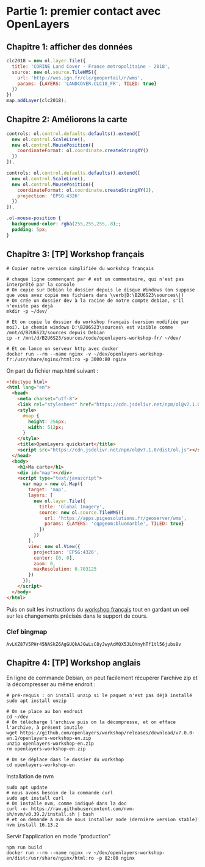 # Partie 1: premier contact avec OpenLayers
## Chapitre 1: afficher des données
```javascript
clc2018 = new ol.layer.Tile({
  title: 'CORINE Land Cover - France metropolitaine - 2018',
  source: new ol.source.TileWMS({
    url: 'http://wxs.ign.fr/clc/geoportail/r/wms',
    params: {LAYERS: 'LANDCOVER.CLC18_FR', TILED: true}
  })
})
map.addLayer(clc2018);
```
## Chapitre 2: Améliorons la carte
```javascript
controls: ol.control.defaults.defaults().extend([
  new ol.control.ScaleLine(),
  new ol.control.MousePosition({
    coordinateFormat: ol.coordinate.createStringXY()
  })
]),
```

```javascript
controls: ol.control.defaults.defaults().extend([
  new ol.control.ScaleLine(),
  new ol.control.MousePosition({
    coordinateFormat: ol.coordinate.createStringXY(2),
    projection: 'EPSG:4326'
  })
]),
```

```css
.ol-mouse-position {
  background-color: rgba(255,255,255,.8);;
  padding: 5px;
}
```

## Chapitre 3: [TP] Workshop français

```
# Copier notre version simplifiée du workshop français

# chaque ligne commençant par # est un commentaire, qui n'est pas interprêté par la console
# On copie sur Debian le dossier depuis le disque Windows (on suppose que vous avez copié mes fichiers dans \verb|D:\B2U6S23\sources\|)
# On crée un dossier dev à la racine de notre compte debian, s'il n'existe pas déjà
mkdir -p ~/dev/

# Et on copie le dossier du workshop français (version modifiée par moi). Le chemin windows D:\B2U6S23\sources\ est visible comme /mnt/d/B2U6S23/sources depuis Debian
cp -r /mnt/d/B2U6S23/sources/code/openlayers-workshop-fr/ ~/dev/

# Et on lance un serveur http avec docker
docker run --rm --name nginx -v ~/dev/openlayers-workshop-fr:/usr/share/nginx/html:ro -p 3000:80 nginx
```

On part du fichier map.html suivant :
```html
<!doctype html>
<html lang="en">
  <head>
    <meta charset="utf-8">
    <link rel="stylesheet" href="https://cdn.jsdelivr.net/npm/ol@v7.1.0/ol.css" type="text/css">
    <style>
      #map {
        height: 256px;
        width: 512px;
      }
    </style>
    <title>OpenLayers quickstart</title>
    <script src="https://cdn.jsdelivr.net/npm/ol@v7.1.0/dist/ol.js"></script>
  </head>
  <body>
    <h1>Ma carte</h1>
    <div id="map"></div>
    <script type="text/javascript">
      var map = new ol.Map({
        target: 'map',
        layers: [
          new ol.layer.Tile({
            title: 'Global Imagery',
            source: new ol.source.TileWMS({
              url: 'https://apps.pigeosolutions.fr/geoserver/wms',
              params: {LAYERS: 'cqpgeom:bluemarble', TILED: true}
            })
          })
        ],
        view: new ol.View({
          projection: 'EPSG:4326',
          center: [0, 0],
          zoom: 0,
          maxResolution: 0.703125
        })
      });
    </script>
  </body>
</html>

```
Puis on suit les instructions du [workshop français](https://openlayers.org/workshop/fr/) tout en gardant un oeil sur les changements précisés dans le support de cours.

### Clef bingmap
`AvLKZ87V5PHr45NASkZ6AgGUQkAJGwLsC8yJwyAdMQX5JLOYnyhTf1tl56jubs8v`


## Chapitre 4: [TP] Workshop anglais
En ligne de commande Debian, on peut facilement récupérer l'archive zip et la décompresser au même endroit :
```
# pré-requis : on install unzip si le paquet n'est pas déjà installé
sudo apt install unzip

# On se place au bon endroit
cd ~/dev
# On télécharge l'archive puis on la décompresse, et on efface l'archive, à présent inutile
wget https://github.com/openlayers/workshop/releases/download/v7.0.0-en.1/openlayers-workshop-en.zip
unzip openlayers-workshop-en.zip
rm openlayers-workshop-en.zip

# On se déplace dans le dossier du workshop
cd openlayers-workshop-en
```

Installation de nvm
```
sudo apt update
# nous avons besoin de la commande curl
sudo apt install curl
# On installe nvm, comme indiqué dans la doc
curl -o- https://raw.githubusercontent.com/nvm-sh/nvm/v0.39.2/install.sh | bash
# et on demande à nvm de nous installer node (dernière version stable)
nvm install 16.13.2
```

Servir l'application en mode "production"
```
npm run build
docker run --rm --name nginx -v ~/dev/openlayers-workshop-en/dist:/usr/share/nginx/html:ro -p 82:80 nginx
```

